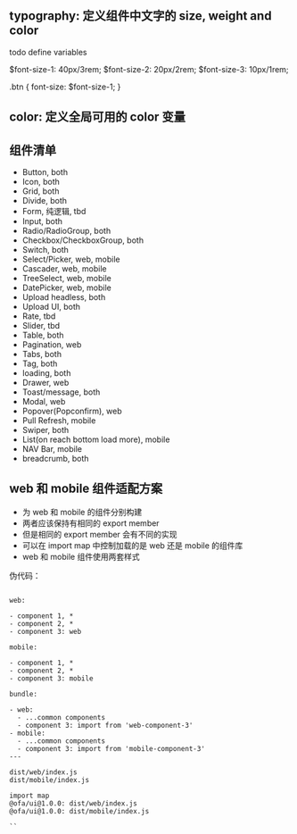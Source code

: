 
## typography: 定义组件中文字的 size, weight and color

todo define variables

$font-size-1: 40px/3rem;
$font-size-2: 20px/2rem;
$font-size-3: 10px/1rem;


.btn {
  font-size: $font-size-1;
}

## color: 定义全局可用的 color 变量

## 组件清单

- Button, both
- Icon, both
- Grid, both
- Divide, both
- Form, 纯逻辑, tbd
- Input, both
- Radio/RadioGroup, both
- Checkbox/CheckboxGroup, both
- Switch, both
- Select/Picker, web, mobile
- Cascader, web, mobile
- TreeSelect, web, mobile
- DatePicker, web, mobile
- Upload headless, both
- Upload UI, both
- Rate, tbd
- Slider, tbd
- Table, both
- Pagination, web
- Tabs, both
- Tag, both
- loading, both
- Drawer, web
- Toast/message, both
- Modal, web
- Popover(Popconfirm), web
- Pull Refresh, mobile
- Swiper, both
- List(on reach bottom load more), mobile
- NAV Bar, mobile
- breadcrumb, both

## web 和 mobile 组件适配方案

- 为 web 和 mobile 的组件分别构建
- 两者应该保持有相同的 export member
- 但是相同的 export member 会有不同的实现
- 可以在 import map 中控制加载的是 web 还是 mobile 的组件库
- web 和 mobile 组件使用两套样式

伪代码：

```

web:

- component 1, *
- component 2, *
- component 3: web

mobile:

- component 1, *
- component 2, *
- component 3: mobile

bundle:

- web:
  - ...common components
  - component 3: import from 'web-component-3'
- mobile:
  - ...common components
  - component 3: import from 'mobile-component-3'
---

dist/web/index.js
dist/mobile/index.js

import map
@ofa/ui@1.0.0: dist/web/index.js
@ofa/ui@1.0.0: dist/mobile/index.js

``
